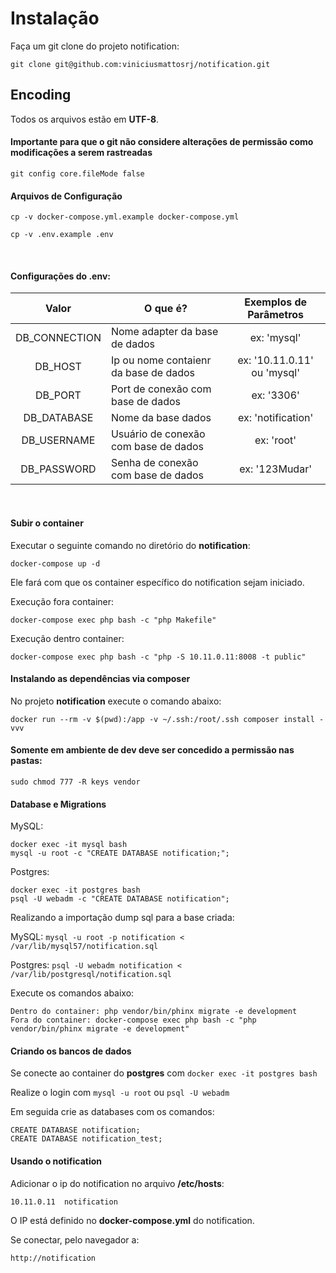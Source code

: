 # Instalação

Faça um git clone do projeto notification:

```
git clone git@github.com:viniciusmattosrj/notification.git
```

## Encoding

Todos os arquivos estão em **UTF-8**.

#### Importante para que o git não considere alterações de permissão como modificações a serem rastreadas

```
git config core.fileMode false
```

#### Arquivos de Configuração

```
cp -v docker-compose.yml.example docker-compose.yml

cp -v .env.example .env
```

&nbsp;

#### Configurações do .env:

|     Valor     | O que é?                              |   Exemplos de Parâmetros    |
| :-----------: | ------------------------------------- | :-------------------------: |
| DB_CONNECTION | Nome adapter da base de dados         |         ex: 'mysql'         |
|    DB_HOST    | Ip ou nome contaienr da base de dados | ex: '10.11.0.11' ou 'mysql' |
|    DB_PORT    | Port de conexão com base de dados     |         ex: '3306'          |
|  DB_DATABASE  | Nome da base dados                    |     ex: 'notification'      |
|  DB_USERNAME  | Usuário de conexão com base de dados  |         ex: 'root'          |
|  DB_PASSWORD  | Senha de conexão com base de dados    |       ex: '123Mudar'        |

&nbsp;

#### Subir o container

Executar o seguinte comando no diretório do **notification**:

```
docker-compose up -d
```

Ele fará com que os container específico do notification sejam iniciado.

Execução fora container:

```
docker-compose exec php bash -c "php Makefile"
```

Execução dentro container:

```
docker-compose exec php bash -c "php -S 10.11.0.11:8008 -t public"
```

#### Instalando as dependências via composer

No projeto **notification** execute o comando abaixo:

```
docker run --rm -v $(pwd):/app -v ~/.ssh:/root/.ssh composer install -vvv
```

#### Somente em ambiente de dev deve ser concedido a permissão nas pastas:

```
sudo chmod 777 -R keys vendor
```

#### Database e Migrations

MySQL:

```
docker exec -it mysql bash
mysql -u root -c "CREATE DATABASE notification;";
```

Postgres:

```
docker exec -it postgres bash
psql -U webadm -c "CREATE DATABASE notification";
```

Realizando a importação dump sql para a base criada:

MySQL: `mysql -u root -p notification < /var/lib/mysql57/notification.sql`

Postgres: `psql -U webadm notification < /var/lib/postgresql/notification.sql`

Execute os comandos abaixo:

```
Dentro do container: php vendor/bin/phinx migrate -e development
Fora do container: docker-compose exec php bash -c "php vendor/bin/phinx migrate -e development"
```

#### Criando os bancos de dados

Se conecte ao container do **postgres** com `docker exec -it postgres bash`

Realize o login com `mysql -u root` ou `psql -U webadm`

Em seguida crie as databases com os comandos:

```
CREATE DATABASE notification;
CREATE DATABASE notification_test;
```

#### Usando o notification

Adicionar o ip do notification no arquivo **/etc/hosts**:

```
10.11.0.11  notification
```

O IP está definido no **docker-compose.yml** do notification.

Se conectar, pelo navegador a:

```
http://notification
```
